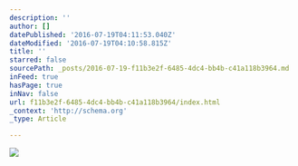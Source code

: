 ```yaml
---
description: ''
author: []
datePublished: '2016-07-19T04:11:53.040Z'
dateModified: '2016-07-19T04:10:58.815Z'
title: ''
starred: false
sourcePath: _posts/2016-07-19-f11b3e2f-6485-4dc4-bb4b-c41a118b3964.md
inFeed: true
hasPage: true
inNav: false
url: f11b3e2f-6485-4dc4-bb4b-c41a118b3964/index.html
_context: 'http://schema.org'
_type: Article

---
```

![](https://the-grid-user-content.s3-us-west-2.amazonaws.com/0a275f56-2c7d-412f-a7da-cac1ed26935c.jpg)